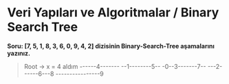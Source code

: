 # Veri Yapıları ve Algoritmalar / Binary Search Tree 

**Soru: [7, 5, 1, 8, 3, 6, 0, 9, 4, 2] dizisinin Binary-Search-Tree aşamalarını yazınız.**

>Root -> x = 4 aldım
> ------4-------
> --1--------5--
>-0--3-------7--
>---2------6---8
>----------------9

